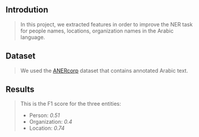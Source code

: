 ## Introdution

> In this project, we extracted features in order to improve the NER task for people names, locations, organization names in the Arabic language.

## Dataset
> We used the [ANERcorp](https://camel.abudhabi.nyu.edu/anercorp/) dataset that contains annotated Arabic text.

## Results
> This is the F1 score for the three entities:
> - Person: *0.51*
> - Organization: *0.4*
> - Location: *0.74*

